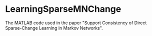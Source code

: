 # LearningSparseMNChange
The MATLAB code used in the paper "Support Consistency of Direct Sparse-Change Learning in Markov Networks".
